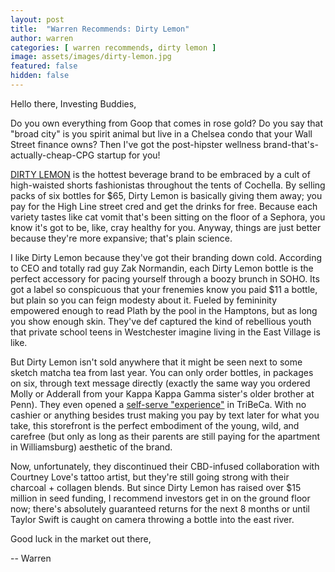 ```yaml
---
layout: post
title:  "Warren Recommends: Dirty Lemon"
author: warren
categories: [ warren recommends, dirty lemon ]
image: assets/images/dirty-lemon.jpg
featured: false
hidden: false
---
```


Hello there, Investing Buddies,

Do you own everything from Goop that comes in rose gold? Do you say that "broad city" is you spirit animal but live in a Chelsea condo that your Wall Street finance owns? Then I've got the post-hipster wellness brand-that's-actually-cheap-CPG startup for you!

[DIRTY LEMON](https://dirtylemon.com/) is the hottest beverage brand to be embraced by a cult of high-waisted shorts fashionistas throughout the tents of Cochella. By selling packs of six bottles for $65, Dirty Lemon is basically giving them away; you pay for the  High Line street cred and get the drinks for free. Because each variety tastes like cat vomit that's been sitting on the floor of a Sephora, you know it's got to be, like, cray healthy for you. Anyway, things are just better because they're more expansive; that's plain science.

I like Dirty Lemon because they've got their branding down cold. According to CEO and totally rad guy Zak Normandin, each Dirty Lemon bottle is the perfect accessory for pacing yourself through a boozy brunch in SOHO. Its got a label so conspicuous that your frenemies know you paid $11 a bottle, but plain so you can feign modesty about it. Fueled by femininity empowered enough to read Plath by the pool in the Hamptons, but as long you show enough skin. They've def captured the kind of rebellious youth that private school teens in Westchester imagine living in the East Village is like.

But Dirty Lemon isn't sold anywhere that it might be seen next to some sketch matcha tea from last year. You can only order bottles, in packages on six, through text message directly (exactly the same way you ordered Molly or Adderall from your Kappa Kappa Gamma sister's older brother at Penn). They even opened a [self-serve "experience"](https://tribecacitizen.com/2018/09/13/dirty-lemons-drug-store-has-opened/) in TriBeCa. With no cashier or anything besides trust making you pay by text later for what you take, this storefront is the perfect embodiment of the young, wild, and carefree (but only as long as their parents are still paying for the apartment in Williamsburg) aesthetic of the brand.

Now, unfortunately, they discontinued their CBD-infused collaboration with Courtney Love's tattoo artist, but they're still going strong with their charcoal + collagen blends. But since Dirty Lemon has raised over $15 million in seed funding, I recommend investors get in on the ground floor now; there's absolutely guaranteed returns for the next 8 months or until Taylor Swift is caught on camera throwing a bottle into the east river.

Good luck in the market out there, 

-- Warren